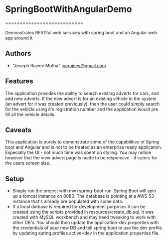 # SpringBootWithAngularDemo
===========================

Demonstrates RESTful web services with spring boot and an Angular web app around it.

Authors
-------
* "Joseph Rajeev Motha" <joerajeev@gmail.com>
 
Features
--------
The application provides the ability to search existing adverts for cars, and add new adverts.
If the new advert is for an existing vehicle in the system (an advert for it was created previously), then the user could simply
search for the vehicle using it's registration number and the application would pre fill all the vehicle details.

Caveats
-------
This application is purely to demonstrate some of the capabilities of  Spring boot and Angular and is not to be treated as an enterprise ready application.
Especially the UI - not much time was spent on styling. You may notice however that the view advert page is made to be responsive - it caters for the users screen size. 

Setup
-------
* Simply run the project with mvn spring-boot:run. Spring Boot will spin up a tomcat instance on 8080. The database is pointing at a AWS S3 instance that's already pre populated with some data.
* If a local datbase is required for development purposes it can be created using the scripts provided in resources/create_db.sql. It was created with MySQL workbench and may need tweaking to work with other DB's. You should then update the application-dev.properties with the credentials of your new DB and tell spring boot to use the dev profile by updating spring.profiles.active=dev in the application.properties file.

